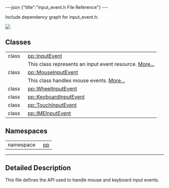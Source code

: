 ---json {"title":"input\_event.h File Reference"} ---

Include dependency graph for input\_event.h:

![](/docs/native-client/pepper_beta/cpp/input__event_8h__incl.png)

Classes
-------

<table><tbody><tr class="odd"><td style="text-align: right;">class  </td><td><a href="/docs/native-client/pepper_beta/cpp/classpp_1_1_input_event/" class="el">pp::InputEvent</a></td></tr><tr class="even"><td style="text-align: right;"> </td><td>This class represents an input event resource. <a href="/docs/native-client/pepper_beta/cpp/classpp_1_1_input_event#details">More...</a><br />
</td></tr><tr class="odd"><td style="text-align: right;">class  </td><td><a href="/docs/native-client/pepper_beta/cpp/classpp_1_1_mouse_input_event/" class="el">pp::MouseInputEvent</a></td></tr><tr class="even"><td style="text-align: right;"> </td><td>This class handles mouse events. <a href="/docs/native-client/pepper_beta/cpp/classpp_1_1_mouse_input_event#details">More...</a><br />
</td></tr><tr class="odd"><td style="text-align: right;">class  </td><td><a href="/docs/native-client/pepper_beta/cpp/classpp_1_1_wheel_input_event/" class="el">pp::WheelInputEvent</a></td></tr><tr class="even"><td style="text-align: right;">class  </td><td><a href="/docs/native-client/pepper_beta/cpp/classpp_1_1_keyboard_input_event/" class="el">pp::KeyboardInputEvent</a></td></tr><tr class="odd"><td style="text-align: right;">class  </td><td><a href="/docs/native-client/pepper_beta/cpp/classpp_1_1_touch_input_event/" class="el">pp::TouchInputEvent</a></td></tr><tr class="even"><td style="text-align: right;">class  </td><td><a href="/docs/native-client/pepper_beta/cpp/classpp_1_1_i_m_e_input_event/" class="el">pp::IMEInputEvent</a></td></tr></tbody></table>

Namespaces
----------

<table><tbody><tr class="odd"><td style="text-align: right;">namespace  </td><td><a href="/docs/native-client/pepper_beta/cpp/namespacepp/" class="el">pp</a></td></tr></tbody></table>

------------------------------------------------------------------------

<span id="details" class="anchor" style="margin: 0;"></span>

Detailed Description
--------------------

This file defines the API used to handle mouse and keyboard input events.
